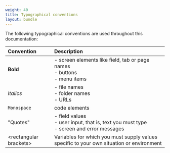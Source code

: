 ```yaml
---
weight: 40
title: Typographical conventions
layout: bundle
---
```



The following typographical conventions are used throughout this documentation:

|Convention|Description|
|:---|:---|
|**Bold**|- screen elements like field, tab or page names <br>-  buttons <br>- menu items|
|*Italics*|- file names <br>- folder names <br>- URLs
|`Monospace`|code elements
|"Quotes"|- field values <br>- user input, that is, text you must type<br>- screen and error messages
|&#60;rectangular brackets&#62;|Variables for which you must supply values specific to your own situation or environment

